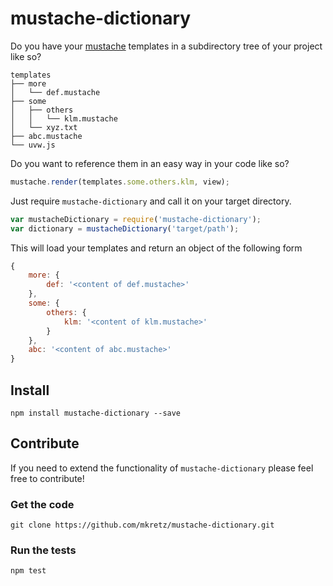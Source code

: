 # mustache-dictionary
Do you have your [mustache](https://github.com/janl/mustache.js) templates in a subdirectory tree of your project like so?
```
templates
├── more
│   └── def.mustache
├── some
│   ├── others
│   │   └── klm.mustache
│   └── xyz.txt
├── abc.mustache
└── uvw.js
```
Do you want to reference them in an easy way in your code like so?
```js
mustache.render(templates.some.others.klm, view);
```
Just require `mustache-dictionary` and call it on your target directory.
```js
var mustacheDictionary = require('mustache-dictionary');
var dictionary = mustacheDictionary('target/path');
```
This will load your templates and return an object of the following form
```js
{
    more: {
        def: '<content of def.mustache>'
    },
    some: {
        others: {
            klm: '<content of klm.mustache>'
        }
    },
    abc: '<content of abc.mustache>'
}
```

## Install
`npm install mustache-dictionary --save`

## Contribute
If you need to extend the functionality of `mustache-dictionary` please feel free to contribute!

### Get the code

`git clone https://github.com/mkretz/mustache-dictionary.git
`
### Run the tests
`npm test`
